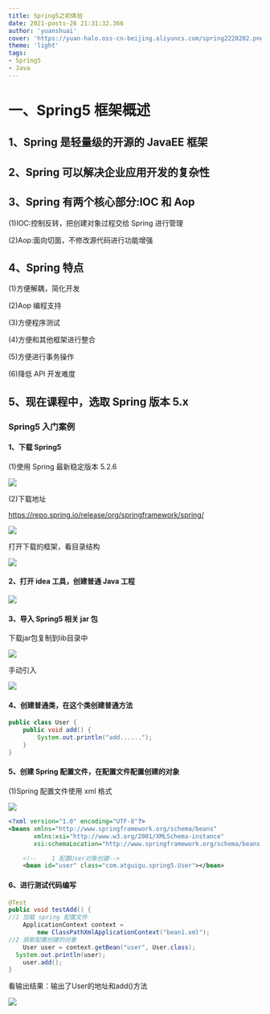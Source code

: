 ```yaml
---
title: Spring5之初体验
date: 2021-posts-26 21:31:32.366
author: 'yuanshuai'
cover: 'https://yuan-halo.oss-cn-beijing.aliyuncs.com/spring2220202.png'
theme: 'light'
tags: 
- Spring5
- Java
---
```


# **一、Spring5** 框架概述

## 1、Spring 是轻量级的开源的 JavaEE 框架 

## 2、Spring 可以解决企业应用开发的复杂性

## 3、Spring 有两个核心部分:IOC 和 Aop 

(1)IOC:控制反转，把创建对象过程交给 Spring 进行管理 

(2)Aop:面向切面，不修改源代码进行功能增强

## 4、Spring 特点 

(1)方便解耦，简化开发 

(2)Aop 编程支持 

(3)方便程序测试 

(4)方便和其他框架进行整合 

(5)方便进行事务操作 

(6)降低 API 开发难度

## 5、现在课程中，选取 Spring 版本 5.x

### **Spring5** 入门案例

#### **1**、下载 Spring5

(1)使用 Spring 最新稳定版本 5.2.6

![](https://hexobbblog.oss-cn-beijing.aliyuncs.com/images/spring5/8.png)

(2)下载地址

https://repo.spring.io/release/org/springframework/spring/

![](https://hexobbblog.oss-cn-beijing.aliyuncs.com/images/spring5/9.png)

打开下载的框架，看目录结构

![](https://hexobbblog.oss-cn-beijing.aliyuncs.com/images/spring5/10.png)

#### **2**、打开 **idea** 工具，创建普通 **Java** 工程

![](https://hexobbblog.oss-cn-beijing.aliyuncs.com/images/spring5/11.png)

#### **3**、导入 **Spring5** 相关 **jar** 包

下载jar包复制到lib目录中

![](https://hexobbblog.oss-cn-beijing.aliyuncs.com/images/spring5/12.png)

手动引入

![](https://hexobbblog.oss-cn-beijing.aliyuncs.com/images/spring5/13.png)

#### **4**、创建普通类，在这个类创建普通方法

```java
public class User {
    public void add() {
        System.out.println("add......"); 
    }
}
```

#### 5、创建 Spring 配置文件，在配置文件配置创建的对象

(1)Spring 配置文件使用 xml 格式

![](https://hexobbblog.oss-cn-beijing.aliyuncs.com/images/spring5/14.png)

```xml
<?xml version="1.0" encoding="UTF-8"?>
<beans xmlns="http://www.springframework.org/schema/beans"
       xmlns:xsi="http://www.w3.org/2001/XMLSchema-instance"
       xsi:schemaLocation="http://www.springframework.org/schema/beans http://www.springframework.org/schema/beans/spring-beans.xsd">

    <!--    1 配置User对象创建-->
    <bean id="user" class="com.atguigu.spring5.User"></bean>
```

#### **6**、进行测试代码编写

```java
@Test
public void testAdd() {
//1 加载 spring 配置文件
	ApplicationContext context =
		new ClassPathXmlApplicationContext("bean1.xml");
//2 获取配置创建的对象
	User user = context.getBean("user", User.class); 
  System.out.println(user);
	user.add();
}
```

看输出结果：输出了User的地址和add()方法

![](https://hexobbblog.oss-cn-beijing.aliyuncs.com/images/spring5/15.png)